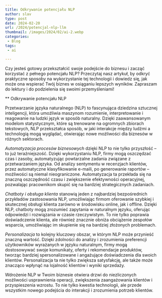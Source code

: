 ```yaml
---
title: Odkrywanie potencjału NLP
author: slav
type: post
date: 2024-02-20
url: /2024/potencjal-nlp-llm
thumbnail: /images/2024/02/ai-2.webp
categories:
 - Blog
tags:
 - ai

---
```


Czy jesteś gotowy przekształcić swoje podejście do biznesu i zacząć korzystać z pełnego potencjału NLP? Przeczytaj nasz artykuł, by odkryć praktyczne sposoby na wykorzystanie tej technologii i dowiedz się, jak może ona wspierać Twój biznes w osiąganiu lepszych wyników. Zapraszam do lektury i do podzielenia się swoimi przemyśleniami!

<!--more-->

** Odkrywanie potencjału NLP

Przetwarzanie języka naturalnego (NLP) to fascynująca dziedzina sztucznej inteligencji, która umożliwia maszynom rozumienie, interpretowanie i reagowanie na ludzki język w sposób naturalny. Dzięki zaawansowanym modelom statystycznym, które są trenowane na ogromnych zbiorach tekstowych, NLP przekształca sposób, w jaki interakcje między ludźmi a technologią mogą wyglądać, otwierając nowe możliwości dla biznesów w różnych sektorach.

*Automatyzacja procesów biznesowych* dzięki NLP to nie tylko przyszłość – to już teraźniejszość. Dzięki wykorzystaniu NLP, firmy mogą oszczędzać czas i zasoby, automatyzując powtarzalne zadania związane z przetwarzaniem języka. Od analizy sentymentu w recenzjach klientów, przez automatyczne klasyfikowanie e-maili, po generowanie raportów – możliwości są niemal nieograniczone. Automatyzacja ta przekłada się na znaczną oszczędność czasu i zwiększenie efektywności operacyjnej, pozwalając pracownikom skupić się na bardziej strategicznych zadaniach.

*Chatboty i obsługa klienta* stanowią jeden z najbardziej bezpośrednich przykładów zastosowania NLP, umożliwiając firmom oferowanie szybkiej i skutecznej obsługi klienta zarówno w środowisku online, jak i offline. Dzięki NLP, chatboty mogą zrozumieć zapytania w naturalnym języku, oferując odpowiedzi i rozwiązania w czasie rzeczywistym. To nie tylko poprawia doświadczenie klienta, ale również znacznie obniża obciążenie zespołów wsparcia, umożliwiając im skupienie się na bardziej złożonych problemach.

*Personalizacja* to kolejny kluczowy obszar, w którym NLP może przynieść znaczną wartość. Dzięki zdolności do analizy i zrozumienia preferencji użytkowników wyrażanych w języku naturalnym, firmy mogą dostosowywać swoje komunikaty, oferty i rekomendacje produktów, tworząc bardziej spersonalizowane i angażujące doświadczenia dla swoich klientów. Personalizacja ta nie tylko zwiększa satysfakcję, ale także może znacząco wpłynąć na lojalność klientów i wyniki sprzedaży.

Wdrożenie NLP w Twoim biznesie otwiera drzwi do niezliczonych możliwości usprawnienia operacji, zwiększenia zaangażowania klientów i przyspieszenia wzrostu. To nie tylko kwestia technologii, ale przede wszystkim nowego podejścia do interakcji i zrozumienia potrzeb klientów.

